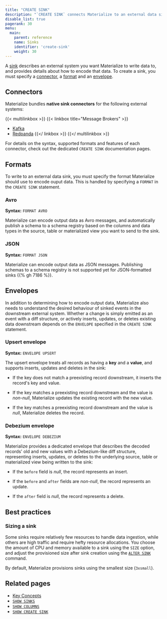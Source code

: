 ```yaml
---
title: "CREATE SINK"
description: "`CREATE SINK` connects Materialize to an external data sink."
disable_list: true
pagerank: 30
menu:
  main:
    parent: reference
    name: Sinks
    identifier: 'create-sink'
    weight: 30
---
```


A [sink](../../overview/key-concepts/#sinks) describes an external system you
want Materialize to write data to, and provides details about how to encode
that data. To create a sink, you must specify a [connector](#connectors), a
[format](#formats) and an [envelope](#envelopes).

## Connectors

Materialize bundles **native sink connectors** for the following external
systems:

{{< multilinkbox >}}
{{< linkbox title="Message Brokers" >}}
- [Kafka](/sql/create-sink/kafka)
- [Redpanda](/sql/create-sink/kafka)
{{</ linkbox >}}
{{</ multilinkbox >}}

For details on the syntax, supported formats and features of each connector,
check out the dedicated `CREATE SINK` documentation pages.

## Formats

To write to an external data sink, you must specify the format Materialize
should use to encode ouput data. This is handled by specifying a `FORMAT` in
the `CREATE SINK` statement.

### Avro

<p style="font-size:14px"><b>Syntax:</b> <code>FORMAT AVRO</code></p>

Materialize can encode output data as Avro messages, and automatically publish a
schema to a schema registry based on the columns and data types in the source,
table or materialized view you want to send to the sink.

### JSON

<p style="font-size:14px"><b>Syntax:</b> <code>FORMAT JSON</code></p>

Materialize can encode output data as JSON messages. Publishing schemas to a
schema registry is not supported yet for JSON-formatted sinks {{% gh 7186 %}}.

## Envelopes

In addition to determining how to encode output data, Materialize also needs to
understand the desired behaviour of sinked events in the downstream external
system. Whether a change is simply emitted as an event with a diff structure,
or actively inserts, updates, or deletes existing data downstream depends on
the `ENVELOPE` specified in the `CREATE SINK` statement.

### Upsert envelope

<p style="font-size:14px"><b>Syntax:</b> <code>ENVELOPE UPSERT</code></p>

The upsert envelope treats all records as having a **key** and a **value**, and
supports inserts, updates and deletes in the sink:

- If the key does not match a preexisting record downstream, it inserts the
  record's key and value.

- If the key matches a preexisting record downstream and the value
  is _non-null_, Materialize updates the existing record with the new value.

- If the key matches a preexisting record downstream and the value is _null_,
  Materialize deletes the record.

[//]: # "TODO(morsapaes) Add information about upsert key selection"

### Debezium envelope

<p style="font-size:14px"><b>Syntax:</b> <code>ENVELOPE DEBEZIUM</code></p>

Materialize provides a dedicated envelope that describes the decoded records'
old and new values with a Debezium-like diff structure, representing inserts,
updates, or deletes to the underlying source, table or materialized view being
written to the sink:

- If the `before` field is _null_, the record represents an insert.

- If the `before` and `after` fields are _non-null_, the record represents an
  update.

- If the `after` field is _null_, the record represents a delete.

[//]: # "TODO(morsapaes) Add more specific information about envelope
semantics + example output."

## Best practices

### Sizing a sink

Some sinks require relatively few resources to handle data ingestion, while
others are high traffic and require hefty resource allocations. You choose the
amount of CPU and memory available to a sink using the `SIZE` option, and
adjust the provisioned size after sink creation using the [`ALTER SINK`](/sql/alter-sink) command.

By default, Materialize provisions sinks using the smallest size (`3xsmall`).

[//]: # "TODO(morsapaes) Add best practices for sizing sinks."

## Related pages

- [Key Concepts](../../overview/key-concepts/)
- [`SHOW SINKS`](/sql/show-sinks/)
- [`SHOW COLUMNS`](/sql/show-columns/)
- [`SHOW CREATE SINK`](/sql/show-create-sink/)
